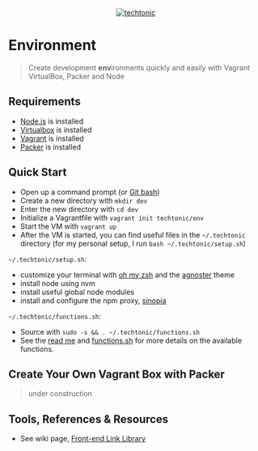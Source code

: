 <div align="center">
    <a href="http://jhwohlgemuth.github.com/techtonic"><img src="http://images.jhwohlgemuth.com/original/logo/tech/techtonic.png?v=1" alt="techtonic"/></a>
</div>

Environment
===========
> Create development **env**ironments quickly and easily with Vagrant VirtualBox, Packer and Node

Requirements
------------
- [Node.js](https://nodejs.org/) is installed
- [Virtualbox](https://www.virtualbox.org/wiki/Downloads) is installed
- [Vagrant](https://www.vagrantup.com/) is installed
- [Packer](https://packer.io/) is installed

Quick Start
-----------
- Open up a command prompt (or [Git bash](https://git-scm.com/downloads))
- Create a new directory with `mkdir dev`
- Enter the new directory with `cd dev`
- Initialize a Vagrantfile with `vagrant init techtonic/env`
- Start the VM with `vagrant up`
- After the VM is started, you can find useful files in the `~/.techtonic` directory (for my personal setup, I run `bash ~/.techtonic/setup.sh`)

`~/.techtonic/setup.sh`:
- customize your terminal with [oh my zsh](http://ohmyz.sh/) and the [agnoster](https://gist.github.com/agnoster/3712874) theme
- install node using nvm
- install useful global node modules
- install and configure the npm proxy, [sinopia](https://github.com/rlidwka/sinopia)

`~/.techtonic/functions.sh`:
- Source with `sudo -s && . ~/.techtonic/functions.sh`
- See the [read me](./share/README.md) and [functions.sh](./share/functions.sh) for more details on the available functions.

Create Your Own Vagrant Box with Packer
---------------------------------------
> under construction

Tools, References & Resources
-----------------------------
- See wiki page, [Front-end Link Library](https://github.com/jhwohlgemuth/techtonic/wiki/Front-end-Link-Library)
